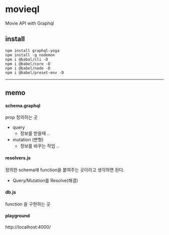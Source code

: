 # movieql
Movie API with Graphql
## install
```
npm install graphql-yoga
npm install -g nodemon
npm i @babal/cli -D
npm i @babel/core -D
npm i @babel/node -D
npm i @babel/preset-env -D
```
-----
## memo
#### schema.graphql
prop 정의하는 곳
+ query
  - 정보를 받을때 ..
+ mutation (변형)
  - 정보를 바꾸는 작업 ..
#### resolvers.js
정의한 schema에 function을 붙여주는 곳이라고 생각하면 된다.
+ Query/Mutation를 Resolve(해결)
#### db.js
function 을 구현하는 곳
#### playground
http://localhost:4000/